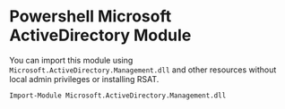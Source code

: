 # Powershell Microsoft ActiveDirectory Module

You can import this module using `Microsoft.ActiveDirectory.Management.dll` and other resources without local admin privileges or installing RSAT.

```
Import-Module Microsoft.ActiveDirectory.Management.dll
```